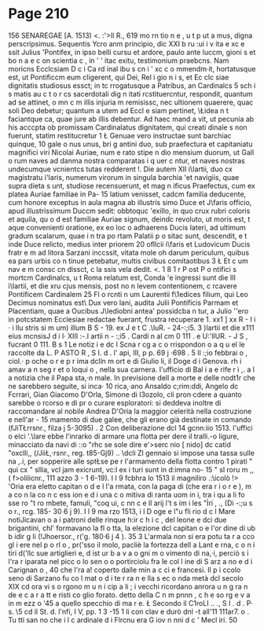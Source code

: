 # Page 210

156 SENAREGAE [A. 1513) <. :'>Il R., 619 mo rn tio n e , u t p ut a mus, digna perscripsimus. Sequentis Ycro anm principio, dic XXI b ru :ui i v ita e xc e ssit Julius 'Pontifex, in ipso belli cursu et ardore, paulo ante luccm, gioni s et bo n a e c on scientia c , in ' ' itac exitu, testimonium praebcns. Nam moricns Ecclcsiam D c i Ca rd inal ibu s cn i ' xc c o mmendm·it, hortatusque est, ut Pontificcm eum cligerent, qui Dei, Rel i gio n i s, et Ec clc siae dignitatis studiosus essct; in tc rrogatusque a Patribus, an Cardinalcs 5 sch i s matis au c t o r cs sacerdotali dig n itati rcstituercntur, respondit, quantum ad se attinet, o mn c m illis injuria m remisissc, nec ultionem quaerere, quac soli Deo debetur; quantum a utem ad Eccl e siam pertinet, \Łidea n t faciantque ca, quae jure ab illis debentur. Ad haec mand a vit, ut pecunia ab his acccpta ob promissam Cardinalatus dignitatem, qui creati dinale s non fuerunt, statim restitucretur 1 Ł Genuae vero instructae sunt barchiac quinque, 10 gale o nus unus, bri g antini duo, sub praefectura et capitaniatu magnifici viri Nicolai Auriae, num e rato stipe n dio mensium duorum, ut Gall o rum naves ad danma nostra comparatas i q uer c ntur, et naves nostras undecumque vcnientcs tutas redderent !. Die autem XII i\Iartii, duo cx magistratu ì\'Iaris, numerum virorum in singula barchia 'et navigiis, quae supra dieta s unt, studiose recensuerunt, et mag n ificus Praefectus, cum ex platea Auriae familiae in Pa- 15 latium venisset, cadcm familia deducente, cum honore exceptus in aula magna ab illustris simo Duce et J\faris officio, apud illustrissimum Duccm sedit: obbtoquc \'exillo, in quo crux rubri coloris et aquila, qu o d est familiae Auriae signum, deindc revoluto, ut moris est, t aque convenienti oratione, ex eo loc o adhaerens Ducis lateri, ad ultimum gradum scalarum, quae i n tra po rtam Palatii p o sitac sunt, descendit, e t inde Duce relicto, medius inter priorem 20 ofllcii i\faris et Ludovicum Ducis fratr e m ad litora Sarzani inccssit, vitata mole oh darum periculum, quibus ea pars urbis co n tinue petebatur, multis civibus comitaotibus 3 Ł Et c um nav e m consc cn dissct, c la ssis vela dedit. <. 1 8 1 r P ost P o ntifici s mortcm Cardinalcs, u t Roma relatum est, Conda \'e ingressi sunt die III ì\Iartii, et die xru cjus mensis, post no n levem contentionem, c rcavere Pontificem Cardinalem 25 Fl o rcnti n um Laurentii f\1edices filium, qui Leo Decimus nominatus est\ Dux vero lani, audita Julii Pontificis Parmam et Placentiam, quae a Oucibus J\Iediobni antea' possidcba n tur, a Julio ''ero in potcstatem Ecclesiae redactae fuerant, frustra recuperare 1. xx1 ] xx R - I i · i llu stris si m um) illum B S - 19. ex J e t C .\luR. - 24-:;i5. 3 )lartii et die x111 eius mcnsisJ d i l· XIII :-.I artii n - :;i5 . Cardi n al cm 0 111 . e U:'llUR. - J S , fucrant 0 111. B s 1 Le notiz i e dc l Scna r cg a c o rrispondon o a q u el le raccolte da L. P ASTO R , S I. d . l' api, III, p p. 69 j ·698 . 5 Il :;io febbrai o , ciol.· p oche o r e p r ima dclln m ort e di Giulio li, il Doge d i Genova. rh i amav a n seg r et o loqui o , nella sua carnera. l'ufficio di Bal i a e rife r ì ,. a l a notizia che il Papa sta,·n male. In previsione dell a morte e delle nodt1r che ne sarebbero seguite, si inca· 10 rica,·ano Ansaldo c;rim:ddi, Angelo dc Fcrrari, Gian Giacomo D'Orla, Simone di I3ozolo, cli pron·cdere a quanto sarebbe o rcorso e di pr o curare esploratori: si deddeva inoltre di raccomandare al nobile Andrea D'Oria la maggior celerità nella costruzione e nell'ar - 15 mamento di due galee, che gli erano già destinate in comando (fJiTŁrrsnr., filza j 5-3095) . 2 Con deliberazione dcl 14 gcnn:iio 1513. l'uffici o elci '.\lare ebbe l'inrarko di armare una flotta per dere il tralli.-o ligure, minacciato da navi di ::o "rhc se sole dire e'>serc nio [ nido] dc catid "oxclli,, (/JiiŁ,·rsnr., reg. t85-Gj9) .. \dcli Zl gennaio si impose una tassa sulle na ,.i, per sopperire alle sptŁse pe r l'armamento della flotta contro 1 pirati " qui cx " sllia, vcl jam exicrunt, vc:l ex i turi sunt in d:imna no- 15 " sl roru m ,, ( f>olilicnr., 111 azzo 3 - 1 6-19). I I 9 fcbhra lo 1513 il magniliro .:\icolò !> 'Oria era eletto capitan o d e l l'a rmata, con la paga di (che era r i o r e ), m a co n la co n c ess ion e d i una c o mitiva di ranta uom in i, tra i qu a li fo sse ro "t ro mbete, famuli, "coq ui, c nn c e ll arij l't s im i les \"Ìri , ., (Di -:;u s o r., rcg. 185- 30 6 j 9). I l 9 ma rzo 1513, i l D oge e l"u fli rio d c l Mare notiJicavan o a i patroni delle rinque h:ir c h i c , del leone e dci due brigantini, chl' formavano la fl o tta, la elezione dcl capitan o e l'or dine di ub b idir g li (!Jhoersor., r('g. 180·6 j 4 ). 35 3 L'armala non si era potu ta r a cco gl i ere nel p o rl o , pr('sso il molo, pacliè la fortezza dell a Lant e rna, c o n i tiri d('llc sue artiglieri e, d ist ur b a v a o gni m o vimento di na,·i, perciò s i l'ra r iparata nel picc o lo sen o o portirciolu fra le col l ine di S arz a no e d i Carignan o , 40 che l'ra a! coperto dalle min a c ci e francesi. Il p i ccolo seno di Sarzano fu co l mat o d i te r ra n e lla s ec o nda metà dcl secolo XIX cd ora vi s o rgono m u n i cip a li ; i vecchi ricordano anrora u n g ra n de e c a r a tt e risti co glio forato. detto della C n m pnnn , c h e so rg e v a in m ezz o '45 a quello specchio di ma r e. Ł Secondo il C1roLI .. .\, S I . d . P· s. \5 cd il St. d. l'nfi, I V, pp. 1 3 -15 1 li con clav e durò dnl -t all'11 111ar7. o . Tu tti san no che i l c ardinale d i Flrcnu era G iov n nni d c ' Mecl iri. 50